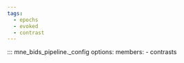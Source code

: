 ```yaml
---
tags:
  - epochs
  - evoked
  - contrast
---
```


::: mne_bids_pipeline._config
    options:
      members:
        - contrasts
